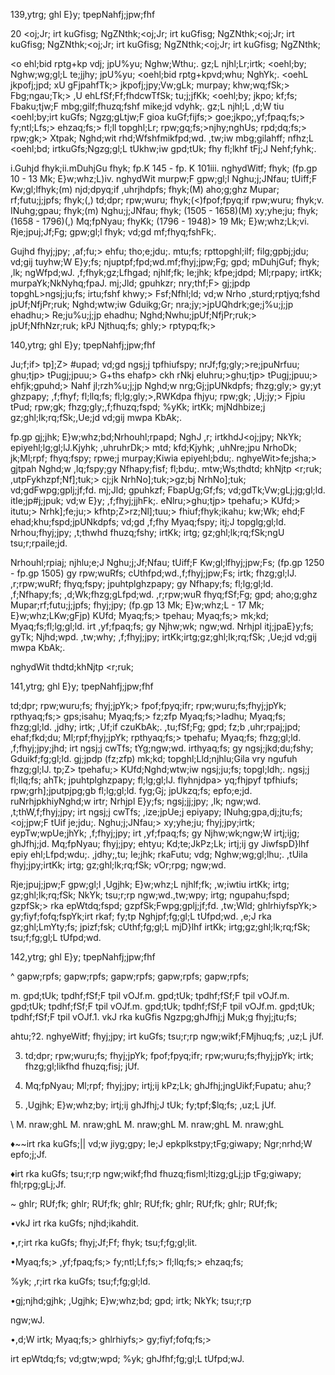 139,ytrg; ghl E}y; tpepNahfj;jpw;fhf

20 <oj;Jr; irt kuGfisg; NgZNthk;<oj;Jr; irt kuGfisg; NgZNthk;<oj;Jr; irt kuGfisg; NgZNthk;<oj;Jr; irt kuGfisg; NgZNthk;<oj;Jr; irt kuGfisg; NgZNthk;

<o ehl;bid rptg+kp vdj; jpU%yu; Nghw;Wthu;. gz;L njhl;Lr;irtk; <oehl;by; Nghw;wg;gl;L te;jjhy; jpU%yu; <oehl;bid rptg+kpvd;whu; NghYk;. <oehL jkpofj;jpd; xU gFjpahfTk;> jkpofj;jpy;Vw;gLk; murpay; khw;wq;fSk;> Fbg;ngau;Tk;> ,U ehLfSf;Ff;fhdcwTfSk; tu;j;jfKk; <oehl;by; jkpo; kf;fs; Fbaku;tjw;F mbg;gilf;fhuzq;fshf mike;jd vdyhk;. gz;L njhl;L ,d;W tiu <oehl;by;irt kuGfs; Ngzg;gLtjw;F gioa kuGf;fijfs;> goe;jkpo;,yf;fpaq;fs;> fy;ntl;Lfs;> ehzaq;fs;> fl;ll topghl;Lr; rpw;gq;fs;>njhy;nghUs; rpd;dq;fs;> rpw;gk;> Xtpak; Nghd;wit rhd;Wfshfmikfpd;wd. ,tw;iw mbg;gilahff; nfhz;L <oehl;bd; irtkuGfs;Ngzg;gl;L tUkhw;iw gpd;tUk; fhy fl;lkhf tFj;J Nehf;fyhk;.

i.Guhjd fhyk;ii.mDuhjGu fhyk; fp.K 145 - fp. K 101iii. nghydWitf; fhyk; (fp.gp 10 - 13 Mk; E}w;whz;L)iv. nghydWit murpw;F gpw;gl;l Nghu;j;JNfau; tUiff;F Kw;gl;lfhyk;(m) njd;dpyq;if ,uhrjhdpfs; fhyk;(M) aho;g;ghz Mupar; rf;futu;j;jpfs; fhyk;(,) td;dpr; rpw;wuru; fhyk;(<)fpof;fpyq;if rpw;wuru; fhyk;v. INuhg;gpau; fhyk;(m) Nghu;j;JNfau; fhyk; (1505 - 1658)(M) xy;yhe;ju; fhyk; (1658 - 1796)(,) Mq;fpNyau; fhyKk; (1796 - 1948)> 19 Mk; E}w;whz;Lk;vi. Rje;jpuj;Jf;Fg; gpw;gl;l fhyk; vd;gd mf;fhyq;fshFk;.

Gujhd fhyj;jpy; ,af;fu;> ehfu; tho;e;jdu;. mtu;fs; rpttopghl;ilf; filg;gpbj;jdu; vd;gij tuyhw;W E}y;fs; njuptpf;fpd;wd.mf;fhyj;jpw;Fg; gpd; mDuhjGuf; fhyk; ,lk; ngWfpd;wJ. ,f;fhyk;gz;Lfhgad; njhlf;fk; Ie;jhk; kfpe;jdpd; Ml;rpapy; irtKk; murpaYk;NkNyhq;fpaJ. mj;Jld; gpuhkzr; nry;thf;F> gj;jpdp topghL>ngsj;ju;fs; irtu;fshf khwy;> Fsf;Nfhl;ld; vd;w Nrho ,sturd;rptjyq;fshd jpUf;NfjPr;ruk; Nghd;wtw;iw Gduikg;Gr; nra;jy;>jpUQhdrk;ge;j%u;j;jp ehadhu;> Re;ju%u;j;jp ehadhu; Nghd;Nwhu;jpUf;NfjPr;ruk;> jpUf;NfhNzr;ruk; kPJ Njthuq;fs; ghly;> rptypq;fk;>

140,ytrg; ghl E}y; tpepNahfj;jpw;fhf

Ju;f;if> tp];Z> #upad; vd;gd ngsj;j tpfhiufspy; nrJf;fg;gly;>re;jpuNrfuu; ghu;tjp> tPugj;jpuu;> G+ths ehafp> ckh rNkj eluhru;>ghu;tjp> tPugj;jpuu;> ehfjk;gpuhd;> Nahf jl;rzh%u;j;jp Nghd;w nrg;Gj;jpUNkdpfs; fhzg;gly;> gy;yt ghzpapy; ,f;fhyf; fl;llq;fs; fl;lg;gly;>,RWKdpa fhjyu; rpw;gk; ,Uj;jy;> Fjpiu tPud; rpw;gk; fhzg;gly;,f;fhuzq;fspd; %yKk; irtKk; mjNdhbize;j gz;ghl;lk;rq;fSk;,Ue;jd vd;gij mwpa KbAk;.

fp.gp gj;jhk; E}w;whz;bd;Nrhouhl;rpapd; NghJ ,r; irtkhdJ<oj;jpy; NkYk; epiyehl;lg;gl;lJ.Kjyhk; ,uhruhrDk;> mtd; kfd;Kjyhk; ,uhNre;jpu NrhoDk; jk;Ml;rpf; fhyq;fspy; rpwe;j murpay;Kiwia epiyehl;bdu;. nghyeWit>fe;jsha;> gjtpah Nghd;w ,lq;fspy;gy Nfhapy;fisf; fl;bdu;. mtw;Ws;thdtd; khNjtp <r;ruk; ,utpFykhzpf;Nf];tuk;> cj;jk NrhNo];tuk;>gz;bj NrhNo];tuk; vd;gdFwpg;gplj;jf;fd. mj;Jld; gpuhkzf; FbapUg;Gf;fs; vd;gdTk;Vw;gLj;jg;gl;ld. itIe;jp#j;jpuk; vd;w E}y; ,f;fhyj;jjhFk;. eNlru;>ghu;tjp> tpehafu;> KUfd;> itutu;> Nrhk];fe;ju;> kfhtp\;Z>rz;Nl];tuu;> fhiuf;fhyk;ikahu; kw;Wk; ehd;F ehad;khu;fspd;jpUNkdpfs; vd;gd ,f;fhy Myaq;fspy; itj;J topglg;gl;ld. Nrhou;fhyj;jpy; ,t;thwhd fhuzq;fshy; irtKk; irtg; gz;ghl;lk;rq;fSk;ngU tsu;r;rpaile;jd.

Nrhouhl;rpiaj; njhlu;e;J Nghu;j;Jf;Nfau; tUiff;F Kw;gl;lfhyj;jpw;Fs; (fp.gp 1250 - fp.gp 1505) gy rpw;wuRfs; cUthfpd;wd.,f;fhyj;jpw;Fs; irtk; fhzg;gl;lJ. ,r;rpw;wuRf; fhyq;fspy; jpuhtplghzpapy; gy Nfhapy;fs; fl;lg;gl;ld. ,f;Nfhapy;fs; ,d;Wk;fhzg;gLfpd;wd. ,r;rpw;wuR fhyq;fSf;Fg; gpd; aho;g;ghz Mupar;rf;futu;j;jpfs; fhyj;jpy; (fp.gp 13 Mk; E}w;whz;L - 17 Mk; E}w;whz;LKw;gFjp) KUfd; Myaq;fs;> tpehau; Myaq;fs;> mk;kd; Myaq;fs;fl;lg;gl;ld. irt ,yf;fpaq;fs; gy Njhw;wk; ngw;wd. Nrhjpl itj;jpaE}y;fs; gyTk; Njhd;wpd. ,tw;why; ,f;fhyj;jpy; irtKk;irtg;gz;ghl;lk;rq;fSk; ,Ue;jd vd;gij mwpa KbAk;.

nghydWit thdtd;khNjtp <r;ruk;

141,ytrg; ghl E}y; tpepNahfj;jpw;fhf

td;dpr; rpw;wuru;fs; fhyj;jpYk;> fpof;fpyq;ifr; rpw;wuru;fs;fhyj;jpYk; rpthyaq;fs;> gps;isahu; Myaq;fs;> fz;zfp Myaq;fs;>Iadhu; Myaq;fs; fhzg;gl;ld. ,jdhy; irtk; ,Uf;if czuKbAk;. ,tu;fSf;Fg; gpd; fz;b ,uhr;rpaj;jpd; ehaf;fkd;du; Ml;rpf;fhyj;jpYk; rpthyaq;fs;> tpehafu; Myaq;fs; fhzg;gl;ld. ,f;fhyj;jpy;jhd; irt ngsj;j cwTfs; tYg;ngw;wd. irthyaq;fs; gy ngsj;jkd;du;fshy; Gduikf;fg;gl;ld. gj;jpdp (fz;zfp) mk;kd; topghl;Lld;njhlu;Gila vry ngufuh fhzg;gl;lJ. tp\;Z> tpehafu;> KUfd;Nghd;wtw;iw ngsj;ju;fs; topgl;ldh;. ngsj;j fl;llq;fs; ahTk; jpuhtplghzpapy; fl;lg;gl;lJ. flyhnjdpa> yq;fhjpyf tpfhiufs; rpw;grh];jputpjpg;gb fl;lg;gl;ld. fyg;Gj; jpUkzq;fs; epfo;e;jd. ruNrhjpkhiyNghd;w irtr; Nrhjpl E}y;fs; ngsj;jj;jpy; ,lk; ngw;wd. ,t;thW,f;fhyj;jpy; irt ngsj;j cwTfs; ,ize;jpUe;j epiyapy; INuhg;gpa,dj;jtu;fs; <oj;jpw;F tUif je;jdu;. Nghu;j;JNfau;> xy;yhe;ju; fhyj;jpy;irtk; eypTw;wpUe;jhYk; ,f;fhyj;jpy; irt ,yf;fpaq;fs; gy Njhw;wk;ngw;W irtj;ijg; ghJfhj;jd. Mq;fpNyau; fhyj;jpy; ehtyu; Kd;te;JkPz;Lk; irtj;ij gy JiwfspD}lhf epiy ehl;Lfpd;wdu;. ,jdhy;,tu; Ie;jhk; rkaFutu; vdg; Nghw;wg;gl;lhu;. ,tUila fhyj;jpy;irtKk; irtg; gz;ghl;lk;rq;fSk; vOr;rpg; ngw;wd.

Rje;jpuj;jpw;F gpw;gl;l ,Ugjhk; E}w;whz;L njhlf;fk; ,w;iwtiu irtKk; irtg; gz;ghl;lk;rq;fSk; NkYk; tsu;r;rp ngw;wd.,tw;wpy; irtg; ngupahu;fspd; gzpfSk;> rka epWtdq;fspd; gzpfSk;Fwpg;gplj;jf;fd. ,tw;Wld; ghlrhiyfspYk;> gy;fiyf;fofq;fspYk;irt rkaf; fy;tp Nghjpf;fg;gl;L tUfpd;wd. ,e;J rka gz;ghl;LmYty;fs; jpizf;fsk; cUthf;fg;gl;L mjD}lhf irtKk; irtg;gz;ghl;lk;rq;fSk; tsu;f;fg;gl;L tUfpd;wd.

142,ytrg; ghl E}y; tpepNahfj;jpw;fhf

^ gapw;rpfs; gapw;rpfs; gapw;rpfs; gapw;rpfs; gapw;rpfs;

m. gpd;tUk; tpdhf;fSf;F tpil vOJf.m. gpd;tUk; tpdhf;fSf;F tpil vOJf.m. gpd;tUk; tpdhf;fSf;F tpil vOJf.m. gpd;tUk; tpdhf;fSf;F tpil vOJf.m. gpd;tUk; tpdhf;fSf;F tpil vOJf.1. vkJ rka kuGfis Ngzpg;ghJfhj;j Muk;g fhyj;jtu;fs;

ahtu;?2. nghyeWitf; fhyj;jpy; irt kuGfs; tsu;r;rp ngw;wikf;FMjhuq;fs; ,uz;L jUf.

3. td;dpr; rpw;wuru;fs; fhyj;jpYk; fpof;fpyq;ifr; rpw;wuru;fs;fhyj;jpYk; irtk; fhzg;gl;likfhd fhuzq;fisj; jUf.

4. Mq;fpNyau; Ml;rpf; fhyj;jpy; irtj;ij kPz;Lk; ghJfhj;jngUikf;Fupatu; ahu;?

5. ,Ugjhk; E}w;whz;by; irtj;ij ghJfhj;J tUk; fy;tpf;$lq;fs; ,uz;L jUf.

\ M. nraw;ghL M. nraw;ghL M. nraw;ghL M. nraw;ghL M. nraw;ghL

♦~~irt rka kuGfs;|| vd;w jiyg;gpy; Ie;J epkplkstpy;tFg;giwapy; Ngr;nrhd;W epfo;j;Jf.

♦irt rka kuGfs; tsu;r;rp ngw;wikf;fhd fhuzq;fisml;ltizg;gLj;jp tFg;giwapy; fhl;rpg;gLj;Jf.

~ ghlr; RUf;fk; ghlr; RUf;fk; ghlr; RUf;fk; ghlr; RUf;fk; ghlr; RUf;fk;

•vkJ irt rka kuGfs; njhd;ikahdit.

•,r;irt rka kuGfs; fhyj;Jf;Ff; fhyk; tsu;f;fg;gl;lit.

•Myaq;fs;> ,yf;fpaq;fs;> fy;ntl;Lf;fs;> fl;llq;fs;> ehzaq;fs;

%yk; ,r;irt rka kuGfs; tsu;f;fg;gl;ld.

•gj;njhd;gjhk; ,Ugjhk; E}w;whz;bd; gpd; irtk; NkYk; tsu;r;rp

ngw;wJ.

•,d;W irtk; Myaq;fs;> ghlrhiyfs;> gy;fiyf;fofq;fs;>

irt epWtdq;fs; vd;gtw;wpd; %yk; ghJfhf;fg;gl;L tUfpd;wJ.